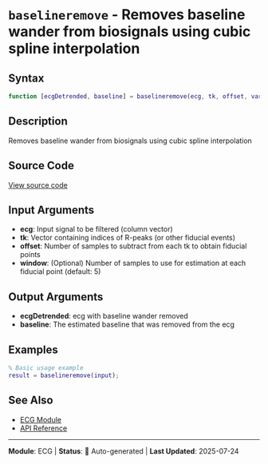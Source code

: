 # `baselineremove` - Removes baseline wander from biosignals using cubic spline interpolation

## Syntax

```matlab
function [ecgDetrended, baseline] = baselineremove(ecg, tk, offset, varargin)
```

## Description

Removes baseline wander from biosignals using cubic spline interpolation

## Source Code

[View source code](../../../src/ecg/baselineremove.m)

## Input Arguments

- **ecg**: Input signal to be filtered (column vector)
- **tk**: Vector containing indices of R-peaks (or other fiducial events)
- **offset**: Number of samples to subtract from each tk to obtain fiducial points
- **window**: (Optional) Number of samples to use for estimation at each fiducial point (default: 5)

## Output Arguments

- **ecgDetrended**: ecg with baseline wander removed
- **baseline**: The estimated baseline that was removed from the ecg

## Examples

```matlab
% Basic usage example
result = baselineremove(input);
```

## See Also

- [ECG Module](README.md)
- [API Reference](../README.md)

---

**Module**: ECG | **Status**: 🔄 Auto-generated | **Last Updated**: 2025-07-24
